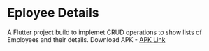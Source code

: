 # Eployee Details

A Flutter project build to implemet CRUD operations to show lists of Employees and their details.
Download APK - [APK Link](https://drive.google.com/file/d/1SAxGFukfveTBjqxo09GlEsDgtXeYpAnH/view?usp=sharing)
